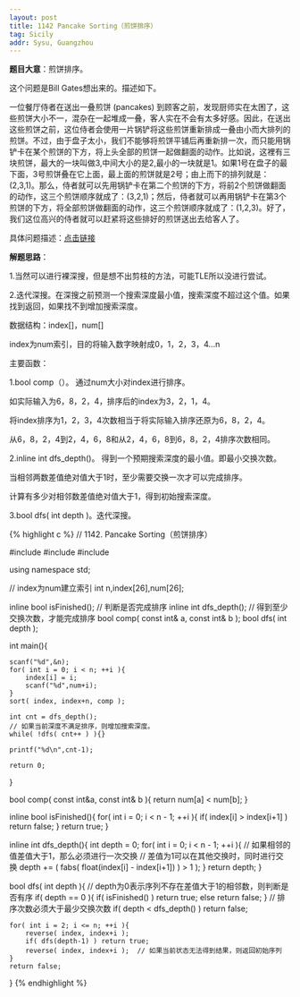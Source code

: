 ```yaml
---
layout: post
title: 1142 Pancake Sorting（煎饼排序）
tag: Sicily
addr: Sysu, Guangzhou
---
```


__题目大意__：煎饼排序。

这个问题是Bill Gates想出来的。描述如下。

一位餐厅侍者在送出一叠煎饼 (pancakes) 到顾客之前，发现厨师实在太困了，这些煎饼大小不一，混杂在一起堆成一叠，客人实在不会有太多好感。因此，在送出这些煎饼之前，这位侍者会使用一片锅铲将这些煎饼重新排成一叠由小而大排列的煎饼。不过，由于盘子太小，我们不能够将煎饼平铺后再重新排一次，而只能用锅铲卡在某个煎饼的下方，将上头全部的煎饼一起做翻面的动作。比如说，这裡有三块煎饼，最大的一块叫做3,中间大小的是2,最小的一块就是1。如果1号在盘子的最下面，3号煎饼叠在它上面，最上面的煎饼就是2号；由上而下的排列就是：(2,3,1)。那么，侍者就可以先用锅铲卡在第二个煎饼的下方，将前2个煎饼做翻面的动作，这三个煎饼顺序就成了：(3,2,1)；然后，侍者就可以再用锅铲卡在第3个煎饼的下方，将全部煎饼做翻面的动作，这三个煎饼顺序就成了：(1,2,3)。好了，我们这位高兴的侍者就可以赶紧将这些排好的煎饼送出去给客人了。

具体问题描述：[点击链接](http://semoncat.github.io/blog/2012/11/05/pancake-sorking/)

__解题思路__：

1.当然可以进行裸深搜，但是想不出剪枝的方法，可能TLE所以没进行尝试。

2.迭代深搜。在深搜之前预测一个搜索深度最小值，搜索深度不超过这个值。如果找到返回，如果找不到增加搜索深度。


数据结构：index[]，num[]

index为num索引，目的将输入数字映射成0，1，2，3，4...n


主要函数：

1.bool comp（）。 通过num大小对index进行排序。

如实际输入为6，8，2，4，排序后的index为3，2，1，4。

将index排序为1，2，3，4次数相当于将实际输入排序还原为6，8，2，4。

从6，8，2，4到2，4，6，8和从2，4，6，8到6，8，2，4排序次数相同。


2.inline int dfs_depth()。 得到一个预期搜索深度的最小值。即最小交换次数。

当相邻两数差值绝对值大于1时，至少需要交换一次才可以完成排序。

计算有多少对相邻数差值绝对值大于1，得到初始搜索深度。


3.bool dfs( int depth )。迭代深搜。

{% highlight c %}
// 1142. Pancake Sorting（煎饼排序）

#include <cstdio>
#include <cmath>
#include <algorithm>

using namespace std;

// index为num建立索引
int n,index[26],num[26];

inline bool isFinished();                   // 判断是否完成排序
inline int dfs_depth();                     // 得到至少交换次数，才能完成排序
bool comp( const int& a, const int& b );
bool dfs( int depth );

int main(){

    scanf("%d",&n);
    for( int i = 0; i < n; ++i ){
        index[i] = i;
        scanf("%d",num+i);
    }
    sort( index, index+n, comp );

    int cnt = dfs_depth();
    // 如果当前深度不满足排序，则增加搜索深度。
    while( !dfs( cnt++ ) ){}

    printf("%d\n",cnt-1);

    return 0;
}

bool comp( const int&a, const int& b ){
    return num[a] < num[b];
}

inline bool isFinished(){
    for( int i = 0; i < n - 1; ++i ){
        if( index[i] > index[i+1] ) return false;
    }
    return true;
}

inline int dfs_depth(){
    int depth = 0;
    for( int i = 0; i < n - 1; ++i ){
        // 如果相邻的值差值大于1，那么必须进行一次交换
        // 差值为1可以在其他交换时，同时进行交换
        depth += ( fabs( float(index[i] - index[i+1]) ) > 1 );
    }
    return depth;
}

bool dfs( int depth ){
    // depth为0表示序列不存在差值大于1的相邻数，则判断是否有序
    if( depth == 0 ){
        if( isFinished() ) return true;
        else return false;
    }
    // 排序次数必须大于最少交换次数
    if( depth < dfs_depth() ) return false;

    for( int i = 2; i <= n; ++i ){
        reverse( index, index+i );
        if( dfs(depth-1) ) return true;
        reverse( index, index+i );  // 如果当前状态无法得到结果，则返回初始序列
    }
    return false;
}
{% endhighlight %}
